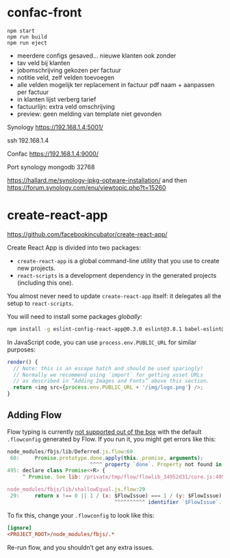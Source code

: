 confac-front
============

```
npm start
npm run build
npm run eject
```

- meerdere configs gesaved... nieuwe klanten ook zonder 
- tav veld bij klanten
- jobomschrijving gekozen per factuur
- notitie veld, zelf velden toevoegen
- alle velden mogelijk ter replacement in factuur pdf naam + aanpassen per factuur 
- in klanten lijst verberg tarief
- factuurlijn: extra veld omschrijving
- preview: geen melding van template niet gevonden

Synology
https://192.168.1.4:5001/

ssh 192.168.1.4

Confac
https://192.168.1.4:9000/

Port synology mongodb 32768

https://hallard.me/synology-ipkg-optware-installation/
and then
https://forum.synology.com/enu/viewtopic.php?t=15260



create-react-app
================
https://github.com/facebookincubator/create-react-app/

Create React App is divided into two packages:

* `create-react-app` is a global command-line utility that you use to create new projects.
* `react-scripts` is a development dependency in the generated projects (including this one).

You almost never need to update `create-react-app` itself: it delegates all the setup to `react-scripts`.



You will need to install some packages *globally*:

```sh
npm install -g eslint-config-react-app@0.3.0 eslint@3.8.1 babel-eslint@7.0.0 eslint-plugin-react@6.4.1 eslint-plugin-import@2.0.1 eslint-plugin-jsx-a11y@2.2.3 eslint-plugin-flowtype@2.21.0
```

In JavaScript code, you can use `process.env.PUBLIC_URL` for similar purposes:

```js
render() {
  // Note: this is an escape hatch and should be used sparingly!
  // Normally we recommend using `import` for getting asset URLs
  // as described in “Adding Images and Fonts” above this section.
  return <img src={process.env.PUBLIC_URL + '/img/logo.png'} />;
}
```

## Adding Flow

Flow typing is currently [not supported out of the box](https://github.com/facebookincubator/create-react-app/issues/72) with the default `.flowconfig` generated by Flow. If you run it, you might get errors like this:

```js
node_modules/fbjs/lib/Deferred.js.flow:60
 60:     Promise.prototype.done.apply(this._promise, arguments);
                           ^^^^ property `done`. Property not found in
495: declare class Promise<+R> {
     ^ Promise. See lib: /private/tmp/flow/flowlib_34952d31/core.js:495

node_modules/fbjs/lib/shallowEqual.js.flow:29
 29:     return x !== 0 || 1 / (x: $FlowIssue) === 1 / (y: $FlowIssue);
                                   ^^^^^^^^^^ identifier `$FlowIssue`. Could not resolve name
```

To fix this, change your `.flowconfig` to look like this:

```ini
[ignore]
<PROJECT_ROOT>/node_modules/fbjs/.*
```

Re-run flow, and you shouldn’t get any extra issues.
